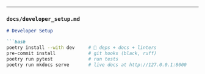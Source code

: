 
---

### **`docs/developer_setup.md`**

```markdown
# Developer Setup

```bash
poetry install --with dev     # 🐍 deps + docs + linters
pre-commit install            # git hooks (black, ruff)
poetry run pytest             # run tests
poetry run mkdocs serve       # live docs at http://127.0.0.1:8000
